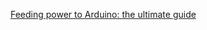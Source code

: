[Feeding power to Arduino: the ultimate guide](http://www.open-electronics.org/the-power-of-arduino-this-unknown/)

